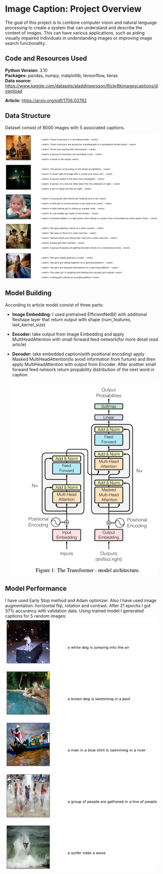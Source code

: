 # Image Caption: Project Overview 
The goal of this project is to combine computer vision and natural language processing to create a system that can understand and describe the content of images. This can have various applications, such as aiding visually impaired individuals in understanding images or improving image search functionality.

## Code and Resources Used 
**Python Version:** 3.10  
**Packages:** pandas, numpy, matplotlib, tensorflow, keras  
**Data source:** https://www.kaggle.com/datasets/aladdinpersson/flickr8kimagescaptions/download

**Article:** https://arxiv.org/pdf/1706.03762

## Data Structure
Dataset consist of 8000 images with 5 associated captions.

![alt text](https://github.com/HalyshAnton/Image-Caption-with-Transformer/blob/main/data_visual.png)

## Model Building
According to article model consist of three parts:
* **Image Embedding:** I used pretrained EfficientNetB0 with additional Reshape layer that return output with shape (num_features, last_kernel_size)
* **Encoder:** take output from Image Embedding and apply MultiHeadAttention with small forward feed network(for more detail read article)
* **Decoder:** take embedded caption(with positional encoding) apply Masked MultiHeadAttention(to avoid information from furture) and then apply MultiHeadAttention with output from Encoder. After another small forward feed network return propability distribution of the next word in caption.

  ![alt text](https://github.com/HalyshAnton/Image-Caption-with-Transformer/blob/main/model_achitecture.png)

## Model Performance
I have used Early Stop method and Adam optimizer. Also I have used image augmentation: horizontal flip, rotation and contrast. After 21 epochs I got 37% accurancy with validation data. Using trained model I generated captions for 5 random images:
![alt text](https://github.com/HalyshAnton/Image-Caption-with-Transformer/blob/main/predicted_captions.png)
